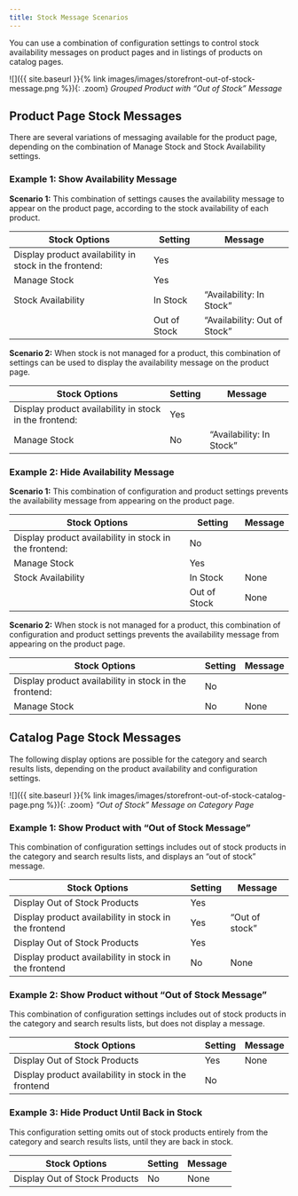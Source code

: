 ```yaml
---
title: Stock Message Scenarios
---
```



You can use a combination of configuration settings to control stock availability messages on product pages and in listings of products on catalog pages.

![]({{ site.baseurl }}{% link images/images/storefront-out-of-stock-message.png %}){: .zoom}
*Grouped Product with “Out of Stock” Message*

## Product Page Stock Messages

There are several variations of messaging available for the product page, depending on the combination of Manage Stock and Stock Availability settings.

### Example 1: Show Availability Message

**Scenario 1:** This combination of settings causes the availability message to appear on the product page, according to the stock availability of each product.

|Stock Options|Setting|Message|
|--|--|--|
| Display product availability in stock in the frontend: | Yes | |
| Manage Stock | Yes | |
| Stock Availability | In Stock | “Availability: In Stock”
| | Out of Stock | “Availability: Out of Stock” |

**Scenario 2:** When stock is not managed for a product, this combination of settings can be used to display the availability message on the product page.

|Stock Options|Setting|Message|
|--|--|--|
| Display product availability in stock in the frontend: | Yes |  |
| Manage Stock | No | “Availability: In Stock” |

### Example 2: Hide Availability Message

**Scenario 1:** This combination of configuration and product settings prevents the availability message from appearing on the product page.

|Stock Options|Setting|Message|
|--|--|--|
| Display product availability in stock in the frontend: | No |  |
| Manage Stock | Yes |  |
| Stock Availability | In Stock | None |
|  | Out of Stock | None |


**Scenario 2:** When stock is not managed for a product, this combination of configuration and product settings prevents the availability message from appearing on the product page.

|Stock Options|Setting|Message|
|--|--|--|
| Display product availability in stock in the frontend: | No |  |
| Manage Stock | No | None |

## Catalog Page Stock Messages

The following display options are possible for the category and search results lists, depending on the product availability and configuration settings.

![]({{ site.baseurl }}{% link images/images/storefront-out-of-stock-catalog-page.png %}){: .zoom}
*“Out of Stock” Message on Category Page*

### Example 1: Show Product with “Out of Stock Message”

This combination of configuration settings includes out of stock products in the category and search results lists, and displays an “out of stock” message.

|Stock Options|Setting|Message|
|--|--|--|
| Display Out of Stock Products | Yes |  |
| Display product availability in stock in the frontend | Yes | “Out of stock” |
| Display Out of Stock Products | Yes |  |
| Display product availability in stock in the frontend | No | None |

### Example 2: Show Product without “Out of Stock Message”

This combination of configuration settings includes out of stock products in the category and search results lists, but does not display a message.

|Stock Options|Setting|Message|
|--|--|--|
| Display Out of Stock Products | Yes | None |
| Display product availability in stock in the frontend | No |  |

### Example 3: Hide Product Until Back in Stock

This configuration setting omits out of stock products entirely from the category and search results lists, until they are back in stock.

|Stock Options|Setting|Message|
|--|--|--|
| Display Out of Stock Products | No | None |
